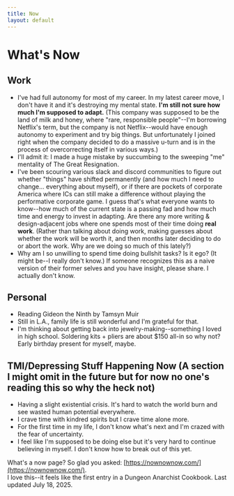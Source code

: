 ```yaml
---
title: Now
layout: default
---
```


# What's Now

## Work
- I've had full autonomy for most of my career. In my latest career move, I don't have it and it's destroying my mental state. **I'm still not sure how much I'm supposed to adapt.** (This company was supposed to be the land of milk and honey, where "rare, responsible people"--I'm borrowing Netflix's term, but the company is not Netflix--would have enough autonomy to experiment and try big things. But unfortunately I joined right when the company decided to do a massive u-turn and is in the process of overcorrecting itself in various ways.) 
- I'll admit it: I made a huge mistake by succumbing to the sweeping "me" mentality of The Great Resignation.
- I've been scouring various slack and discord communities to figure out whether "things" have shifted permanently (and how much I need to change... everything about myself), or if there are pockets of corporate America where ICs can still make a difference without playing the performative corporate game. I guess that's what everyone wants to know--how much of the current state is a passing fad and how much time and energy to invest in adapting. Are there any more writing & design-adjacent jobs where one spends most of their time doing **real work**. (Rather than talking about doing work, making guesses about whether the work will be worth it, and then months later deciding to do or abort the work. Why are we doing so much of this lately?)
- Why am I so unwilling to spend time doing bullshit tasks? Is it ego? (It might be--I really don't know.) If someone recognizes this as a naive version of their former selves and you have insight, please share. I actually don't know. 

## Personal
- Reading Gideon the Ninth by Tamsyn Muir
- Still in L.A., family life is still wonderful and I'm grateful for that. 
- I'm thinking about getting back into jewelry-making--something I loved in high school. Soldering kits + pliers are about $150 all-in so why not? Early birthday present for myself, maybe. 

## TMI/Depressing Stuff Happening Now (A section I might omit in the future but for now no one's reading this so why the heck not)   
- Having a slight existential crisis. It's hard to watch the world burn and see wasted human potential everywhere.
- I crave time with kindred spirits but I crave time alone more.
- For the first time in my life, I don't know what's next and I'm crazed with the fear of uncertainty. 
- I feel like I'm supposed to be doing else but it's very hard to continue believing in myself. I don't know how to break out of this yet. 


What's a now page? So glad you asked: [https://nownownow.com/](https://nownownow.com/). <br>I love this--it feels like the first entry in a Dungeon Anarchist Cookbook. 
Last updated July 18, 2025. 